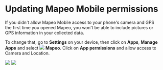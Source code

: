 # Updating Mapeo Mobile permissions

If you didn't allow Mapeo Mobile access to your phone's camera and GPS the first time you opened Mapeo, you won't be able to include pictures or GPS information in your collected data.&#x20;

To change that, go to **Settings** on your device, then click on **Apps**, **Manage Apps** and select ![](../../.gitbook/assets/Mapeo\_Mobile.png) **Mapeo**. Click on **App permissions** and allow access to Camera and Location.

![](../../.gitbook/assets/Android\_App\_settings\_select\_app\_permissions.jpg)  ![](../../.gitbook/assets/Android\_app\_settings-allow\_camera\_and\_gps.jpg)
